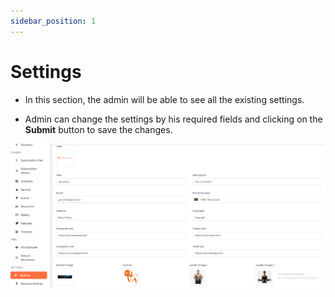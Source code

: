 ```yaml
---
sidebar_position: 1
---
```


# Settings


- In this section, the admin will be able to see all the existing settings.

- Admin can change the settings by his required fields and clicking on the **Submit** button to save the changes.

![Settings](./img/1.png)